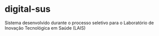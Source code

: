 # digital-sus
Sistema desenvolvido durante o processo seletivo para o Laboratório de Inovação Tecnológica em Saúde (LAIS)
